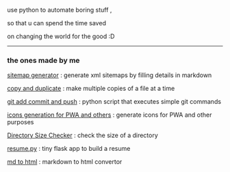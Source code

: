 use python to automate boring stuff , 

so that u can spend the time saved 

on changing the world for the good :D

---

### the ones made by me

[sitemap generator](site-map-gen) : generate xml sitemaps by filling details in markdown

[copy and duplicate](copy-and-duplicate) : make multiple copies of a file at a time

[git add commit and push](git-add-commit-and-push) : python script that executes simple git commands

[icons generation for PWA and others](icons-generation-for-pwa-and-others) : generate icons for PWA and other purposes

[Directory Size Checker](directory-size-checker) : check the size of a directory

[resume.py](https://resumebuildermaker.vercel.app) : tiny flask app to build a resume

[md to html](https://md-to-html-aq.vercel.app) : markdown to html convertor
